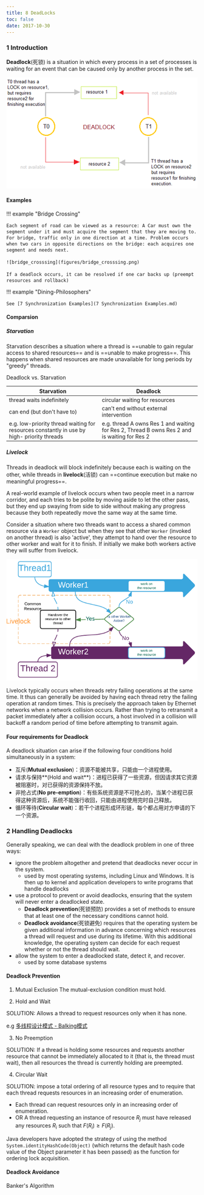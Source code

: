 ```yaml
---
title: 8 DeadLocks
toc: false
date: 2017-10-30
---
```


### 1 Introduction


**Deadlock**(死锁) is a situation in which every process in a set of processes is waiting for an event that can be caused only by another process in the set.

![](figures/deadlock_demo.png)


#### Examples


!!! example "Bridge Crossing" 
    
    Each segment of road can be viewed as a resource: A Car must own the segment under it and must acquire the segment that they are moving to. For bridge, traffic only in one direction at a time. Problem occurs when two cars in opposite directions on the bridge: each acquires one segment and needs next.
    
    ![bridge_crosssing](figures/bridge_crosssing.png)

    If a deadlock occurs, it can be resolved if one car backs up (preempt resources and rollback)
    
!!! example "Dining-Philosophers"
    
    See [7 Synchronization Examples](7 Synchronization Examples.md) 
    
    
#### Comparsion
    
##### Starvation
    
Starvation describes a situation where a thread is ==unable to gain regular access to shared resources== and is ==unable to make progress==. This happens when shared resources are made unavailable for long periods by "greedy" threads.

Deadlock vs. Starvation
    
| Starvation | Deadlock | 
| --- | --- |
| thread waits indefinitely | circular waiting for resources |
| can end (but don't have to) | can't end without external intervention |
| e.g. low-priority thread waiting for resources constantly in use by high- priority threads | e.g. thread A owns Res 1 and waiting for Res 2, Thread B owns Res 2 and is waiting for Res 2 | 
    
##### Livelock

Threads in deadlock will block indefinitely because each is waiting on the other, while threads in **livelock**(活锁) can ==continue execution but make no meaningful progress==.
    

A real-world example of livelock occurs when two people meet in a narrow corridor, and each tries to be polite by moving aside to let the other pass, but they end up swaying from side to side without making any progress because they both repeatedly move the same way at the same time.
    
Consider a situation where two threads want to access a shared common resource via a `Worker` object but when they see that other `Worker` (invoked on another thread) is also 'active', they attempt to hand over the resource to other worker and wait for it to finish. If initially we make both workers active they will suffer from livelock.
    
![](figures/thread_livelock.png)

Livelock typically occurs when threads retry failing operations at the same time. It thus can generally be avoided by having each thread retry the failing operation at random times. This is precisely the approach taken by Ethernet networks when a network collision occurs. Rather than trying to retransmit a packet immediately after a collision occurs, a host involved in a collision will backoff a random period of time before attempting to transmit again.
    


#### Four requirements for Deadlock

A deadlock situation can arise if the following four conditions hold simultaneously in a system:

* 互斥(**Mutual exclusion**)：资源不能被共享，只能由一个进程使用。
* 请求与保持**(Hold and wait**)：进程已获得了一些资源，但因请求其它资源被阻塞时，对已获得的资源保持不放。
* 非抢占式(**No pre-emption**)：有些系统资源是不可抢占的，当某个进程已获得这种资源后，系统不能强行收回，只能由进程使用完时自己释放。
* 循环等待(**Circular wait**)：若干个进程形成环形链，每个都占用对方申请的下一个资源。

### 2 Handling Deadlocks

Generally speaking, we can deal with the deadlock problem in one of three ways:

* ignore the problem altogether and pretend that deadlocks never occur in the system.
    * used by most operating systems, including Linux and Windows. It is then up to kernel and application developers to write programs that handle deadlocks
* use a protocol to prevent or avoid deadlocks, ensuring that the system will never enter a deadlocked state.
    * **Deadlock prevention**(死锁预防) provides a set of methods to ensure that at least one of the necessary conditions  cannot hold. 
    * **Deadlock avoidance**(死锁避免) requires that the operating system be given additional information in advance concerning which resources a thread will request and use during its lifetime. With this additional knowledge, the operating system can decide for each request whether or not the thread should wait.
* allow the system to enter a deadlocked state, detect it, and recover.
    * used by some database systems 


#### Deadlock Prevention
1. Mutual Exclusion
The mutual-exclusion condition must hold.

2. Hold and Wait

SOLUTION: Allows a thread to request resources only when it has none.

e.g [多线程设计模式 - Balking模式](../../Java/高并发/多线程设计模式.md)

3. No Preemption

SOLUTION: If a thread is holding some resources and requests another resource that cannot be immediately allocated to it (that is, the thread must wait), then all resources the thread is currently holding are preempted. 



4. Circular Wait

SOLUTION: impose a total ordering of all resource types and to require that each thread requests resources in an increasing order of enumeration.
    
* Each thread can request resources only in an increasing order of enumeration.
* OR A thread requesting an instance of resource $R_j$ must have released any resources $R_i$ such that $F(R_i) ≥ F(R_j)$.

Java developers have adopted the strategy of using the method `System.identityHashCode(Object)` (which returns the default hash code value of the Object parameter it has been passed) as the function for ordering lock acquisition.





#### Deadlock Avoidance

Banker's Algorithm